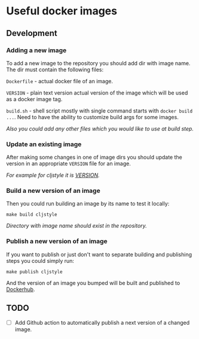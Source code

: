 # Useful docker images

## Development

### Adding a new image

To add a new image to the repository you should add dir with image name.
The dir must contain the following files:

`Dockerfile` - actual docker file of an image.

`VERSION` - plain text version actual version of the image which will be used as a docker image tag.

`build.sh` - shell script mostly with single command starts with `docker build ...`.
Need to have the ability to customize build args for some images.

*Also you could add any other files which you would like to use at build step.*

### Update an existing image

After making some changes in one of image dirs you should update the version
in an appropriate `VERSION` file for an image.

*For example for cljstyle it is [VERSION](/cljstyle/VERSION).*

### Build a new version of an image

Then you could run building an image by its name to test it locally:

```shell
make build cljstyle
```

*Directory with image name should exist in the repository.*


### Publish a new version of an image

If you want to publish or just don't want to separate building and publishing steps
you could simply run:

```shell
make publish cljstyle
```

And the version of an image you bumped will be built and published to [Dockerhub](https://hub.docker.com/u/abogoyavlensky).


## TODO

- [ ] Add Github action to automatically publish a next version of a changed image.
